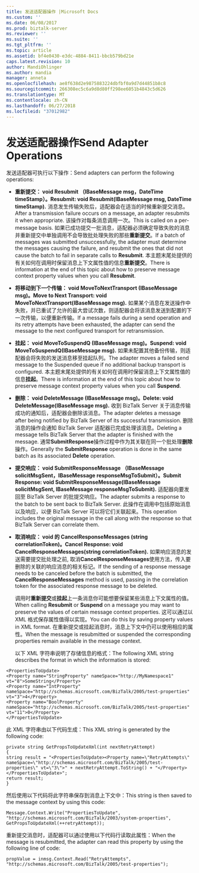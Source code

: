 ```yaml
---
title: 发送适配器操作 |Microsoft Docs
ms.custom: ''
ms.date: 06/08/2017
ms.prod: biztalk-server
ms.reviewer: ''
ms.suite: ''
ms.tgt_pltfrm: ''
ms.topic: article
ms.assetid: bf4e0430-e3dc-4884-8411-bbcb579bd21e
caps.latest.revision: 10
author: MandiOhlinger
ms.author: mandia
manager: anneta
ms.openlocfilehash: ae8f638d2e9875883224dbfbf0a9d7d44851b8c8
ms.sourcegitcommit: 266308ec5c6a9d8d80ff298ee6051b4843c5d626
ms.translationtype: MT
ms.contentlocale: zh-CN
ms.lasthandoff: 06/27/2018
ms.locfileid: "37012982"
---
```

# <a name="send-adapter-operations"></a><span data-ttu-id="458e0-102">发送适配器操作</span><span class="sxs-lookup"><span data-stu-id="458e0-102">Send Adapter Operations</span></span>
<span data-ttu-id="458e0-103">发送适配器可执行以下操作：</span><span class="sxs-lookup"><span data-stu-id="458e0-103">Send adapters can perform the following operations:</span></span>  
  
- <span data-ttu-id="458e0-104">**重新提交： void Resubmit （IBaseMessage msg，DateTime timeStamp）。**</span><span class="sxs-lookup"><span data-stu-id="458e0-104">**Resubmit: void Resubmit(IBaseMessage msg, DateTime timeStamp).**</span></span> <span data-ttu-id="458e0-105">消息发生传输失败后，适配器会在适当的时候重新提交消息。</span><span class="sxs-lookup"><span data-stu-id="458e0-105">After a transmission failure occurs on a message, an adapter resubmits it when appropriate.</span></span> <span data-ttu-id="458e0-106">该操作对每条消息调用一次。</span><span class="sxs-lookup"><span data-stu-id="458e0-106">This is called on a per-message basis.</span></span> <span data-ttu-id="458e0-107">如果已成功提交一批消息，适配器必须确定导致失败的消息并重新提交中单独调用不会导致批处理失败的那些**重新提交**。</span><span class="sxs-lookup"><span data-stu-id="458e0-107">If a batch of messages was submitted unsuccessfully, the adapter must determine the messages causing the failure, and resubmit the ones that did not cause the batch to fail in separate calls to **Resubmit**.</span></span> <span data-ttu-id="458e0-108">本主题末尾处提供的有关如何在调用时保留消息上下文属性值的信息**重新提交**。</span><span class="sxs-lookup"><span data-stu-id="458e0-108">There is information at the end of this topic about how to preserve message context property values when you call **Resubmit**.</span></span>  
  
- <span data-ttu-id="458e0-109">**将移动到下一个传输： void MoveToNextTransport (IBaseMessage msg)。**</span><span class="sxs-lookup"><span data-stu-id="458e0-109">**Move to Next Transport: void MoveToNextTransport(IBaseMessage msg).**</span></span> <span data-ttu-id="458e0-110">如果某个消息在发送操作中失败，并已重试了允许的最大尝试次数，则适配器会将该消息发送到配置的下一次传输，以便重新传输。</span><span class="sxs-lookup"><span data-stu-id="458e0-110">If a message fails during a send operation and its retry attempts have been exhausted, the adapter can send the message to the next configured transport for retransmission.</span></span>  
  
- <span data-ttu-id="458e0-111">**挂起： void MoveToSuspendQ (IBaseMessage msg)。**</span><span class="sxs-lookup"><span data-stu-id="458e0-111">**Suspend: void MoveToSuspendQ(IBaseMessage msg).**</span></span> <span data-ttu-id="458e0-112">如果未配置其他备份传输，则适配器会将失败的发送消息移至挂起队列。</span><span class="sxs-lookup"><span data-stu-id="458e0-112">The adapter moves a failed send message to the Suspended queue if no additional backup transport is configured.</span></span> <span data-ttu-id="458e0-113">本主题末尾处提供的有关如何在调用时保留消息上下文属性值的信息**挂起**。</span><span class="sxs-lookup"><span data-stu-id="458e0-113">There is information at the end of this topic about how to preserve message context property values when you call **Suspend**.</span></span>  
  
- <span data-ttu-id="458e0-114">**删除： void DeleteMessage (IBaseMessage msg)。**</span><span class="sxs-lookup"><span data-stu-id="458e0-114">**Delete: void DeleteMessage(IBaseMessage msg).**</span></span> <span data-ttu-id="458e0-115">收到 BizTalk Server 关于消息传输成功的通知后，适配器会删除该消息。</span><span class="sxs-lookup"><span data-stu-id="458e0-115">The adapter deletes a message after being notified by BizTalk Server of its successful transmission.</span></span> <span data-ttu-id="458e0-116">删除消息的操作会通知 BizTalk Server 适配器已完成处理该消息。</span><span class="sxs-lookup"><span data-stu-id="458e0-116">Deleting a message tells BizTalk Server that the adapter is finished with the message.</span></span> <span data-ttu-id="458e0-117">通常**SubmitResponse**操作过程中作为其关联在同一个批处理**删除**操作。</span><span class="sxs-lookup"><span data-stu-id="458e0-117">Generally the **SubmitResponse** operation is done in the same batch as its associated **Delete** operation.</span></span>  
  
- <span data-ttu-id="458e0-118">**提交响应： void SubmitResponseMessage （IBaseMessage solicitMsgSent，IBaseMessage responseMsgToSubmit）。**</span><span class="sxs-lookup"><span data-stu-id="458e0-118">**Submit Response: void SubmitResponseMessage(IBaseMessage solicitMsgSent, IBaseMessage responseMsgToSubmit).**</span></span> <span data-ttu-id="458e0-119">适配器向要发回至 BizTalk Server 的批提交响应。</span><span class="sxs-lookup"><span data-stu-id="458e0-119">The adapter submits a response to the batch to be sent back to BizTalk Server.</span></span> <span data-ttu-id="458e0-120">此操作在调用中包括原始消息以及响应，以便 BizTalk Server 可以将它们关联起来。</span><span class="sxs-lookup"><span data-stu-id="458e0-120">This operation includes the original message in the call along with the response so that BizTalk Server can correlate them.</span></span>  
  
- <span data-ttu-id="458e0-121">**取消响应： void 的 CancelResponseMessages (string correlationToken)。**</span><span class="sxs-lookup"><span data-stu-id="458e0-121">**Cancel Response: void CancelResponseMessages(string correlationToken).**</span></span> <span data-ttu-id="458e0-122">如果响应消息的发送需要提交批处理之前, 取消**CancelResponseMessages**使用方法，传入要删除的关联的响应消息的相关标记。</span><span class="sxs-lookup"><span data-stu-id="458e0-122">If the sending of a response message needs to be canceled before the batch is submitted, the **CancelResponseMessages** method is used, passing in the correlation token for the associated response message to be deleted.</span></span>  
  
  <span data-ttu-id="458e0-123">调用时**重新提交**或**挂起**上一条消息你可能想要保留某些消息上下文属性的值。</span><span class="sxs-lookup"><span data-stu-id="458e0-123">When calling **Resubmit** or **Suspend** on a message you may want to preserve the values of certain message context properties.</span></span> <span data-ttu-id="458e0-124">这可以通过以 XML 格式保存属性值得以实现。</span><span class="sxs-lookup"><span data-stu-id="458e0-124">You can do this by saving property values in XML format.</span></span> <span data-ttu-id="458e0-125">在重新提交或挂起消息时，消息上下文中仍可以使用相应的属性。</span><span class="sxs-lookup"><span data-stu-id="458e0-125">When the message is resubmitted or suspended the corresponding properties remain available in the message context.</span></span>  
  
  <span data-ttu-id="458e0-126">以下 XML 字符串说明了存储信息的格式：</span><span class="sxs-lookup"><span data-stu-id="458e0-126">The following XML string describes the format in which the information is stored:</span></span>  
  
```  
<PropertiesToUpdate>  
<Property name="StringProperty" nameSpace="http://MyNamespace1" vt="8">SomeString</Property>  
<Property name="IntProperty" nameSpace="http://schemas.microsoft.com/BizTalk/2005/test-properties" vt="3">4</Property>  
<Property name="BoolProperty" nameSpace="http://schemas.microsoft.com/BizTalk/2005/test-properties" vt="11">0</Property>  
</PropertiesToUpdate>  
```  
  
 <span data-ttu-id="458e0-127">此 XML 字符串由以下代码生成：</span><span class="sxs-lookup"><span data-stu-id="458e0-127">This XML string is generated by the following code:</span></span>  
  
```  
private string GetPropsToUpdateXml(int nextRetryAttempt)  
{  
string result = "<PropertiesToUpdate><Property name=\"RetryAttempts\" nameSpace=\"http://schemas.microsoft.com/BizTalk/2005/test-properties\" vt=\"3\">" + nextRetryAttempt.ToString() + "</Property></PropertiesToUpdate>";  
return result;  
}  
```  
  
 <span data-ttu-id="458e0-128">然后使用以下代码将此字符串保存到消息上下文中：</span><span class="sxs-lookup"><span data-stu-id="458e0-128">This string is then saved to the message context by using this code:</span></span>  
  
```  
Message.Context.Write("PropertiesToUpdate", "http://schemas.microsoft.com/BizTalk/2003/system-properties", GetPropsToUpdateXml(++retryAttempt));  
```  
  
 <span data-ttu-id="458e0-129">重新提交消息时，适配器可以通过使用以下代码行读取此属性：</span><span class="sxs-lookup"><span data-stu-id="458e0-129">When the message is resubmitted, the adapter can read this property by using the following line of code:</span></span>  
  
```  
propValue = inmsg.Context.Read("RetryAttempts", "http://schemas.microsoft.com/BizTalk/2005/test-properties");  
```